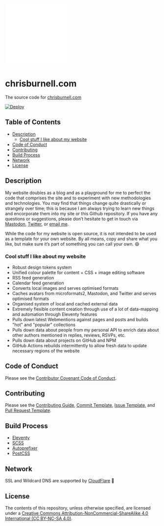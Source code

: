 <img src="images/raven.svg" width="200" height="200" alt="">

# chrisburnell.com

The source code for [chrisburnell.com](https://chrisburnell.com/)

[![Deploy](https://github.com/chrisburnell/chrisburnell.com/workflows/Deploy/badge.svg)](https://github.com/chrisburnell/chrisburnell.com/actions?query=workflow%3A%22Deploy%22)

## Table of Contents

- [Description](#description)
  - [Cool stuff I like about my website](#cool-stuff-i-like-about-my-website)
- [Code of Conduct](#code-of-conduct)
- [Contributing](#contributing)
- [Build Process](#build-process)
- [Network](#network)
- [License](#license)

## Description

My website doubles as a blog and as a playground for me to perfect the code that
comprises the site and to experiment with new methodologies and technologies.
You may find that things change quite drastically or strangely over time; this
is because I am always trying to learn new things and encorporate them into my
site or this Github repository. If you have any questions or suggestions, please
don’t hesitate to get in touch via [Mastodon](https://social.chrisburnell.com/@chris),
[Twitter](https://twitter.com/iamchrisburnell), or [email me](mailto:me@chrisburnell.com).

While the code for my website is open source, it is not intended to be used as a template for your own website. By all means, copy and share what you like, but make sure it’s part of something you can call your own. 😄

### Cool stuff I like about my website

- Robust design tokens system
- Unified colour palette for content + CSS + image editing software
- RSS feed generation
- Calendar feed generation
- Converts local images and serves optimised formats
- Caches avatars from microformats2, Mastodon, and Twitter and serves optimised formats
- Organised system of local and cached external data
- Extremely flexible content creation through use of a lot of data-mapping and automation through Eleventy features
- Pulls down latest Webmentions against pages and posts and builds "hot" and "popular" collections
- Pulls down data about people from my personal API to enrich data about other authors mentioned in replies, reviews, RSVPs, etc.
- Pulls down data about projects on GitHub and NPM
- GitHub Actions rebuilds intermittently to allow fresh data to update necessary regions of the website

## Code of Conduct

Please see the [Contributor Covenant Code of Conduct](CODE_OF_CONDUCT.md).

## Contributing

Please see the [Contributing Guide](CONTRIBUTING.md), [Commit Template](COMMIT_TEMPLATE.md), [Issue Template](ISSUE_TEMPLATE.md), and [Pull Request Template](PULL_REQUEST_TEMPLATE.md).

## Build Process

- [Eleventy](https://11ty.dev)
- [SCSS](http://sass-lang.com)
- [Autoprefixer](https://github.com/ai/autoprefixer)
- [PostCSS](http://postcss.org/)

## Network

SSL and Wildcard DNS are supported by [CloudFlare](https://www.cloudflare.com/) 🙏

## License

The contents of this repository, unless otherwise specified, are licensed under a [Creative Commons Attribution-NonCommercial-ShareAlike 4.0 International (CC BY-NC-SA 4.0)](LICENSE).
